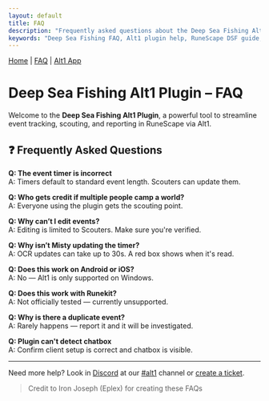 ```yaml
---
layout: default
title: FAQ
description: "Frequently asked questions about the Deep Sea Fishing Alt1 Plugin. Learn how to track RuneScape fishing events, set up notifications, and use the DSF Event Tracker effectively."
keywords: "Deep Sea Fishing FAQ, Alt1 plugin help, RuneScape DSF guide, fishing event tracker setup, Alt1 toolkit installation, DSF notifications"
---
```


[Home](/) | [FAQ](/faq) | [Alt1 App](/alt1)

# Deep Sea Fishing Alt1 Plugin – FAQ

Welcome to the **Deep Sea Fishing Alt1 Plugin**, a powerful tool to streamline event tracking, scouting, and reporting in RuneScape via Alt1.


## ❓ Frequently Asked Questions

**Q: The event timer is incorrect**  
A: Timers default to standard event length. Scouters can update them.

**Q: Who gets credit if multiple people camp a world?**  
A: Everyone using the plugin gets the scouting point.

**Q: Why can’t I edit events?**  
A: Editing is limited to Scouters. Make sure you're verified.

**Q: Why isn’t Misty updating the timer?**  
A: OCR updates can take up to 30s. A red box shows when it's read.

**Q: Does this work on Android or iOS?**  
A: No — Alt1 is only supported on Windows.

**Q: Does this work with Runekit?**  
A: Not officially tested — currently unsupported.

**Q: Why is there a duplicate event?**  
A: Rarely happens — report it and it will be investigated.

**Q: Plugin can't detect chatbox**  
A: Confirm client setup is correct and chatbox is visible.

---

Need more help? Look in [Discord](https://discord.gg/M5S7B43gx6) at our [#alt1](https://discord.com/channels/420803245758480405/1368592418160775249) channel or [create a ticket](https://discord.com/channels/420803245758480405/938566070569144371).

> Credit to Iron Joseph (Eplex) for creating these FAQs
